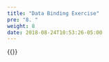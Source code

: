 ```yaml
---
title: "Data Binding Exercise"
pre: "8. "
weight: 8
date: 2018-08-24T10:53:26-05:00
---
```


{{<youtube nwN1lbFaBvc>}}